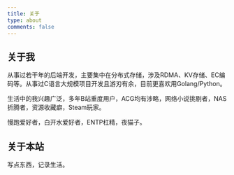 ```yaml
---
title: 关于
type: about
comments: false
---
```


## 关于我

从事过若干年的后端开发，主要集中在分布式存储，涉及RDMA、KV存储、EC编码等。从事过C语言大规模项目开发且游刃有余，目前更喜欢用Golang/Python。

生活中的我兴趣广泛，多年B站重度用户，ACG均有涉略，网络小说挑剔者，NAS折腾者，资源收藏癖，Steam玩家。

慢跑爱好者，白开水爱好者，ENTP杠精，夜猫子。

## 关于本站

写点东西，记录生活。




